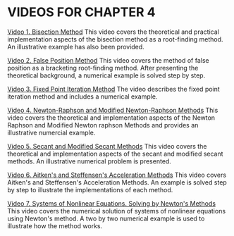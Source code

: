 #  VIDEOS FOR CHAPTER 4

[Video 1. Bisection Method](https://www.youtube.com/watch?v=b3C8Gs54cRw) This video covers the theoretical and practical implementation aspects of the bisection method as a root-finding method. An illustrative example has also been provided.

[Video 2. False Position Method](https://www.youtube.com/watch?v=CiMMPGa3T-c) This video covers the method of false position as a bracketing root-finding method. After presenting the theoretical background, a numerical example is solved step by step.

[Video 3. Fixed Point Iteration Method](https://www.youtube.com/watch?v=_r_02YWNltg) The video describes the fixed point iteration method and includes a numerical example.

[Video 4. Newton-Raphson and Modified Newton-Raphson Methods](https://www.youtube.com/watch?v=HYZjn2O-1ng) This video covers the theoretical and implementation aspects of the Newton Raphson and Modified Newton raphson Methods and provides an illustrative numercial example.

[Video 5. Secant and Modified Secant Methods](https://www.youtube.com/watch?v=49JJwT6vxMg) This video covers the theoretical and implementation aspects of the secant and modified secant methods. An illustrative numerical problem is presented.

[Video 6.  Aitken's and Steffensen's Acceleration Methods](https://www.youtube.com/watch?v=RYsva1tesvg) This video covers Aitken's and Steffensen's Acceleration Methods. An example is solved step by step to illustrate the implementations of each method.

[Video 7.  Systems of Nonlinear Equations. Solving by Newton's Methods](https://www.youtube.com/watch?v=s_pHaKM5S3Q) This video covers the numerical solution of systems of nonlinear equations using Newton's method. A two by two numerical example is used to illustrate how the method works.
